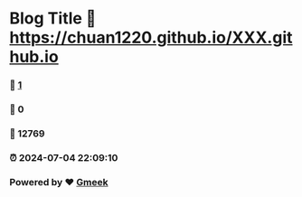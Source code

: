 # Blog Title :link: https://chuan1220.github.io/XXX.github.io 
### :page_facing_up: [1](https://chuan1220.github.io/XXX.github.io/tag.html) 
### :speech_balloon: 0 
### :hibiscus: 12769 
### :alarm_clock: 2024-07-04 22:09:10 
### Powered by :heart: [Gmeek](https://github.com/Meekdai/Gmeek)
